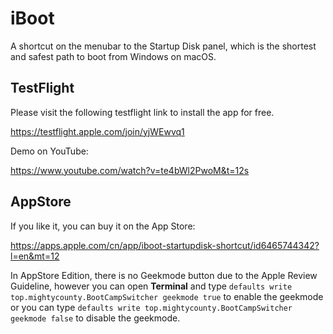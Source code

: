 # iBoot
A shortcut on the menubar to the Startup Disk panel, which is the shortest and safest path to boot from Windows on macOS.

## TestFlight
Please visit the following testflight link to install the app for free.

https://testflight.apple.com/join/yjWEwvq1 

Demo on YouTube:

https://www.youtube.com/watch?v=te4bWl2PwoM&t=12s

## AppStore
If you like it, you can buy it on the App Store:

https://apps.apple.com/cn/app/iboot-startupdisk-shortcut/id6465744342?l=en&mt=12

In AppStore Edition, there is no Geekmode button due to the Apple Review Guideline, however you can open **Terminal** and type `defaults write top.mightycounty.BootCampSwitcher geekmode true` to enable the geekmode or you can type `defaults write top.mightycounty.BootCampSwitcher geekmode false` to disable the geekmode.
